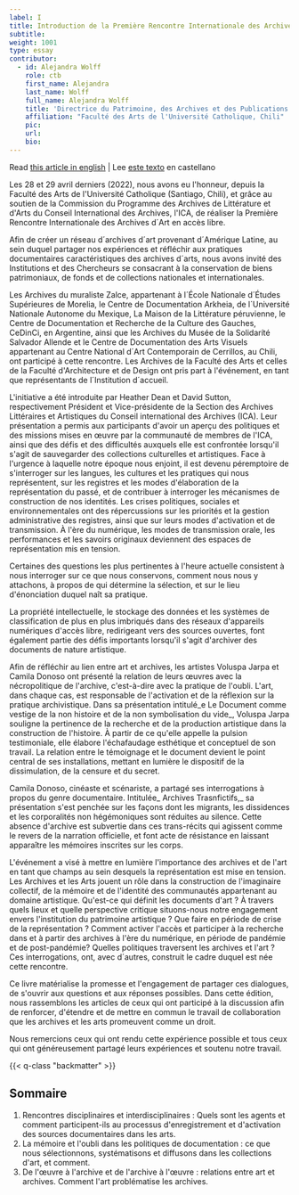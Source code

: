 ```yaml
---
label: I
title: Introduction de la Première Rencontre Internationale des Archives d´Art
subtitle: 
weight: 1001
type: essay
contributor:
  - id: Alejandra Wolff
    role: ctb
    first_name: Alejandra
    last_name: Wolff
    full_name: Alejandra Wolff
    title: 'Directrice du Patrimoine, des Archives et des Publications'
    affiliation: "Faculté des Arts de l'Université Catholique, Chili"
    pic:
    url:
    bio:
---
```

Read [this article in english](/en/01_en/) | Lee [este texto](/1_intro/) en castellano 


Les 28 et 29 avril derniers (2022), nous avons eu l'honneur, depuis la Faculté des Arts de l'Université Catholique (Santiago, Chili), et grâce au soutien de la Commission du Programme des Archives de Littérature et d'Arts du Conseil International des Archives, l'ICA, de réaliser la Première Rencontre Internationale des Archives d´Art en accès libre.

Afin de créer un réseau d´archives d´art provenant d´Amérique Latine, au sein duquel partager nos expériences et réfléchir aux pratiques documentaires caractéristiques des archives d´arts, nous avons invité des Institutions et des Chercheurs se consacrant à la conservation de biens patrimoniaux, de fonds et de collections nationales et internationales.

Les Archives du muraliste Zalce, appartenant à l´École Nationale d´Études Supérieures de Morelia, le Centre de Documentation Arkheia, de l´Université Nationale Autonome du Mexique, La Maison de la Littérature péruvienne, le Centre de Documentation et Recherche de la Culture des Gauches, CeDinCi, en Argentine, ainsi que les Archives du Musée de la Solidaríté Salvador Allende et le Centre de Documentation des Arts Visuels appartenant au Centre National d´Art Contemporain de Cerrillos, au Chili, ont participé à cette rencontre. Les Archives de la Faculté des Arts et celles de la Faculté d'Architecture et de Design ont pris part à l'événement, en tant que représentants de l´Institution d´accueil. 

L'initiative a été introduite par Heather Dean et David Sutton, respectivement Président et Vice-présidente de la Section des Archives Littéraires et Artistiques du Conseil international des Archives (ICA). Leur présentation a permis aux participants d'avoir un aperçu des politiques et des missions mises en œuvre  par la communauté de membres de l'ICA, ainsi que des défis et des difficultés auxquels elle est confrontée lorsqu'il s'agit de sauvegarder des collections culturelles et artistiques. Face à l'urgence à laquelle notre époque nous enjoint, il est devenu péremptoire de s'interroger sur les langues, les cultures et les pratiques qui nous représentent, sur les registres et les modes d'élaboration de la représentation du passé, et de contribuer à interroger les mécanismes de construction de nos identités. Les crises politiques, sociales et environnementales ont des répercussions sur les priorités et la gestion administrative des registres, ainsi que sur leurs modes d'activation et de transmission. À l'ère du numérique, les modes de transmission orale, les performances et les savoirs originaux deviennent des espaces de représentation mis en tension. 

Certaines des questions les plus pertinentes à l'heure actuelle consistent à nous interroger sur ce que nous conservons, comment nous nous y attachons, à propos de qui détermine la sélection, et sur le lieu d'énonciation duquel naît sa pratique. 

La propriété intellectuelle, le stockage des données et les systèmes de classification de plus en plus imbriqués dans des réseaux d'appareils numériques d'accès libre, redirigeant vers des sources ouvertes, font également partie des défis importants lorsqu'il s'agit d'archiver des documents de nature artistique.

Afin de réfléchir au lien entre art et archives, les artistes Voluspa Jarpa et Camila Donoso ont présenté la relation de leurs œuvres avec la nécropolitique de l'archive, c'est-à-dire avec la pratique de l'oubli. L'art, dans chaque cas, est responsable de l'activation et de la réflexion sur la pratique archivistique. Dans sa présentation intitulé_e Le Document comme vestige de la non histoire et de la non symbolisation du vide_, Voluspa Jarpa souligne la pertinence de la recherche et de la production artistique dans la construction de l'histoire.  À partir de ce qu'elle appelle la pulsion testimoniale, elle élabore l'échafaudage esthétique et conceptuel de son travail. La relation entre le témoignage et le document devient le point central de ses installations, mettant en lumière le dispositif de la dissimulation, de la censure et du secret. 

Camila Donoso, cinéaste et scénariste, a partagé ses interrogations à propos du genre documentaire. Intitulée_ Archives Trasnfictifs,_ sa présentation s'est penchée sur les façons dont les migrants, les dissidences et les corporalités non hégémoniques sont réduites au silence. Cette absence d'archive est subvertie dans ces trans-récits qui agissent comme le revers de la narration officielle, et font acte de résistance en laissant apparaître les mémoires inscrites sur les corps. 

L'événement a visé à mettre en lumière l'importance des archives et de l'art en tant que champs au sein desquels la représentation est mise en tension. Les Archives et les Arts jouent un rôle dans la construction de l'imaginaire collectif, de la mémoire et de l'identité des communautés appartenant au domaine artistique. Qu'est-ce qui définit les documents d'art ? À travers quels lieux et quelle perspective critique situons-nous notre engagement envers l'institution du patrimoine artistique ? Que faire en période de crise de la représentation ? Comment activer l'accès et participer à la recherche dans et à partir des archives à l'ère du numérique, en période de pandémie et de post-pandémie? Quelles politiques traversent les archives et l'art ? Ces interrogations, ont, avec d´autres, construit le cadre duquel est née cette rencontre.

Ce livre matérialise la promesse et l'engagement de partager ces dialogues, de s'ouvrir aux questions et aux réponses possibles. Dans cette édition, nous rassemblons les articles de ceux qui ont participé à la discussion afin de renforcer, d'étendre et de mettre en commun le travail de collaboration que les archives et les arts promeuvent comme un droit.

Nous remercions ceux qui ont rendu cette expérience possible et tous ceux qui ont généreusement partagé leurs expériences et soutenu notre travail.

{{< q-class "backmatter" >}}

## Sommaire



1. Rencontres disciplinaires et interdisciplinaires : Quels sont les agents et comment participent-ils au processus d'enregistrement et d'activation des sources documentaires dans les arts. 
2. La mémoire et l'oubli dans les politiques de documentation : ce que nous sélectionnons, systématisons et diffusons dans les collections d'art, et comment.
3. De l'œuvre à l'archive et de l'archive à l'œuvre : relations entre art et archives. Comment l'art problématise les archives.